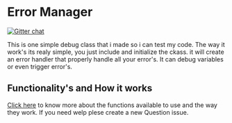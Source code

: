 Error Manager
=============
[![Gitter chat](https://badges.gitter.im/mrfhitz/ErrorManager.png)](https://gitter.im/mrfhitz/ErrorManager)

This is one simple debug class that i made so i can test my code. The way it work's its realy simple, you just include and initialize the ckass. it will create an error handler that properly handle all your error's. It can debug variables or even trigger error's.

## Functionality's and How it works
[Click here](https://github.com/mrfhitz/ErrorManager/wiki) to know more about the functions available to use and the way they work. 
If you need welp plese create a new Question issue.
